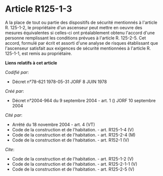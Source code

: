 # Article R125-1-3

A la place de tout ou partie des dispositifs de sécurité mentionnés à l'article R. 125-1-2, le propriétaire d'un ascenseur
peut mettre en oeuvre des mesures équivalentes si celles-ci ont préalablement obtenu l'accord d'une personne remplissant les
conditions prévues à l'article R. 125-2-5. Cet accord, formulé par écrit et assorti d'une analyse de risques établissant que
l'ascenseur satisfait aux exigences de sécurité mentionnées à l'article R. 125-1-1, est remis au propriétaire.

**Liens relatifs à cet article**

_Codifié par_:

  - Décret n°78-621 1978-05-31 JORF 8 JUIN 1978

_Créé par_:

  - Décret n°2004-964 du 9 septembre 2004 - art. 1 () JORF 10 septembre 2004

_Cité par_:

  - Arrêté du 18 novembre 2004 - art. 4 (VT)
  - Code de la construction et de l'habitation. - art. R125-1-4 (V)
  - Code de la construction et de l'habitation. - art. R125-2-4 (M)
  - Code de la construction et de l'habitation. - art. R152-1 (V)

_Cite_:

  - Code de la construction et de l'habitation. - art. R125-1-2 (V)
  - Code de la construction et de l'habitation. - art. R125-2-1-1 (V)
  - Code de la construction et de l'habitation. - art. R125-2-5 (V)
